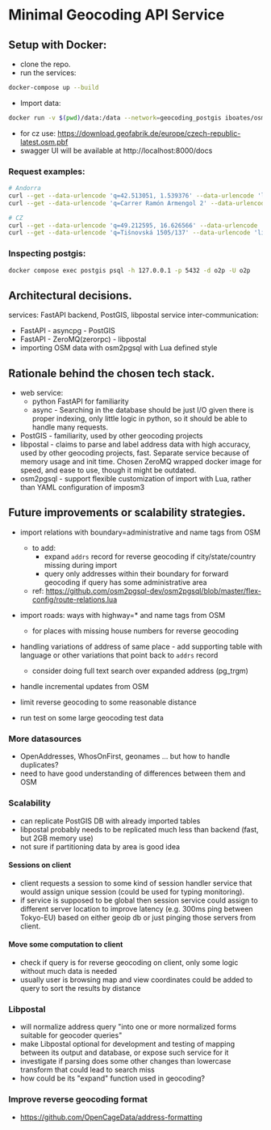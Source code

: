 # Minimal Geocoding API Service

## Setup with Docker:
- clone the repo.
- run the services:
```bash
docker-compose up --build
````
- Import data:
```bash
docker run -v $(pwd)/data:/data --network=geocoding_postgis iboates/osm2pgsql -c -d o2p -U o2p -H postgis -O flex -S /data/addresses.lua https://download.geofabrik.de/europe/andorra-latest.osm.pbf
```
- for cz use: https://download.geofabrik.de/europe/czech-republic-latest.osm.pbf
- swagger UI will be available at http://localhost:8000/docs

### Request examples:
```bash
# Andorra
curl --get --data-urlencode 'q=42.513051, 1.539376' --data-urlencode 'limit=3' localhost:8000
curl --get --data-urlencode 'q=Carrer Ramón Armengol 2' --data-urlencode 'limit=10' localhost:8000

# CZ
curl --get --data-urlencode 'q=49.212595, 16.626566' --data-urlencode 'limit=3' localhost:8000
curl --get --data-urlencode 'q=Tišnovská 1505/137' --data-urlencode 'limit=10' localhost:8000
```

### Inspecting postgis:
```bash
docker compose exec postgis psql -h 127.0.0.1 -p 5432 -d o2p -U o2p
```

## Architectural decisions.
services: FastAPI backend, PostGIS, libpostal
service inter-communication:
  - FastAPI - asyncpg - PostGIS
  - FastAPI - ZeroMQ(zerorpc) - libpostal
- importing OSM data with osm2pgsql with Lua defined style

## Rationale behind the chosen tech stack.
- web service:
  - python FastAPI for familiarity
  - async - Searching in the database should be just I/O given there is proper indexing, only little logic in python, so it should be able to handle many requests.
- PostGIS - familiarity, used by other geocoding projects
- libpostal - claims to parse and label address data with high accuracy, used by other geocoding projects, fast. Separate service because of memory usage and init time. Chosen ZeroMQ wrapped docker image for speed, and ease to use, though it might be outdated.
- osm2pgsql - support flexible customization of import with Lua, rather than YAML configuration of imposm3

## Future improvements or scalability strategies.

- import relations with boundary=administrative and name tags from OSM
  - to add:
    - expand `addrs` record for reverse geocoding if city/state/country missing during import
    - query only addresses within their boundary for forward geocoding if query has some administrative area
  - ref: https://github.com/osm2pgsql-dev/osm2pgsql/blob/master/flex-config/route-relations.lua
- import roads: ways with highway=* and name tags from OSM
  - for places with missing house numbers for reverse geocoding

- handling variations of address of same place - add supporting table with language or other variations that point back to `addrs` record
  - consider doing full text search over expanded address (pg_trgm)
- handle incremental updates from OSM
- limit reverse geocoding to some reasonable distance
- run test on some large geocoding test data


### More datasources
- OpenAddresses, WhosOnFirst, geonames ... but how to handle duplicates?
- need to have good understanding of differences between them and OSM

### Scalability

- can replicate PostGIS DB with already imported tables
- libpostal probably needs to be replicated much less than backend (fast, but 2GB memory use)
- not sure if partitioning data by area is good idea

#### Sessions on client
- client requests a session to some kind of session handler service that would assign unique session (could be used for typing monitoring).
- if service is supposed to be global then session service could assign to different server location to improve latency (e.g. 300ms ping between Tokyo-EU) based on either geoip db or just pinging those servers from client.

#### Move some computation to client
- check if query is for reverse geocoding on client, only some logic without much data is needed
- usually user is browsing map and view coordinates could be added to query to sort the results by distance

### Libpostal
- will normalize address query "into one or more normalized forms suitable for geocoder queries"
- make Libpostal optional for development and testing of mapping between its output and database, or expose such service for it
- investigate if parsing does some other changes than lowercase transform that could lead to search miss
- how could be its "expand" function used in geocoding?

### Improve reverse geocoding format
- https://github.com/OpenCageData/address-formatting

